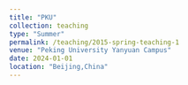 ```yaml
---
title: "PKU"
collection: teaching
type: "Summer"
permalink: /teaching/2015-spring-teaching-1
venue: "Peking University Yanyuan Campus"
date: 2024-01-01
location: "Beijing,China"
---
```



